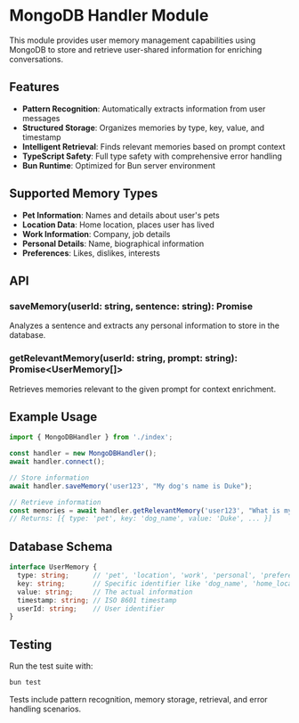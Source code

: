# MongoDB Handler Module

This module provides user memory management capabilities using MongoDB to store and retrieve user-shared information for enriching conversations.

## Features

- **Pattern Recognition**: Automatically extracts information from user messages
- **Structured Storage**: Organizes memories by type, key, value, and timestamp  
- **Intelligent Retrieval**: Finds relevant memories based on prompt context
- **TypeScript Safety**: Full type safety with comprehensive error handling
- **Bun Runtime**: Optimized for Bun server environment

## Supported Memory Types

- **Pet Information**: Names and details about user's pets
- **Location Data**: Home location, places user has lived
- **Work Information**: Company, job details
- **Personal Details**: Name, biographical information  
- **Preferences**: Likes, dislikes, interests

## API

### saveMemory(userId: string, sentence: string): Promise<void>
Analyzes a sentence and extracts any personal information to store in the database.

### getRelevantMemory(userId: string, prompt: string): Promise<UserMemory[]>
Retrieves memories relevant to the given prompt for context enrichment.

## Example Usage

```typescript
import { MongoDBHandler } from './index';

const handler = new MongoDBHandler();
await handler.connect();

// Store information
await handler.saveMemory('user123', "My dog's name is Duke");

// Retrieve information  
const memories = await handler.getRelevantMemory('user123', "What is my dog's name?");
// Returns: [{ type: 'pet', key: 'dog_name', value: 'Duke', ... }]
```

## Database Schema

```typescript
interface UserMemory {
  type: string;      // 'pet', 'location', 'work', 'personal', 'preference'
  key: string;       // Specific identifier like 'dog_name', 'home_location'
  value: string;     // The actual information
  timestamp: string; // ISO 8601 timestamp
  userId: string;    // User identifier
}
```

## Testing

Run the test suite with:
```bash
bun test
```

Tests include pattern recognition, memory storage, retrieval, and error handling scenarios.